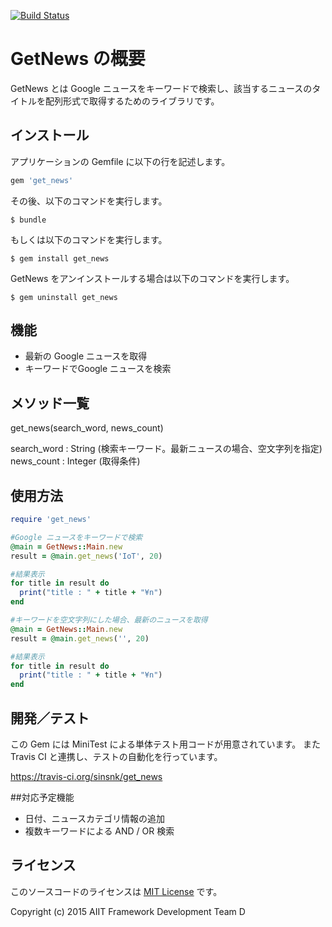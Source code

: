 [![Build Status](https://travis-ci.org/sinsnk/get_news.svg?branch=master)](https://travis-ci.org/sinsnk/get_news)
# GetNews の概要

GetNews とは Google ニュースをキーワードで検索し、該当するニュースのタイトルを配列形式で取得するためのライブラリです。


## インストール

アプリケーションの Gemfile に以下の行を記述します。


```ruby
gem 'get_news'
```

その後、以下のコマンドを実行します。

    $ bundle

もしくは以下のコマンドを実行します。

    $ gem install get_news

GetNews をアンインストールする場合は以下のコマンドを実行します。

    $ gem uninstall get_news


## 機能
* 最新の Google ニュースを取得
* キーワードでGoogle ニュースを検索

## メソッド一覧

get_news(search_word, news_count)

search_word : String (検索キーワード。最新ニュースの場合、空文字列を指定)
news_count : Integer (取得条件)


## 使用方法

```ruby
require 'get_news'

#Google ニュースをキーワードで検索
@main = GetNews::Main.new
result = @main.get_news('IoT', 20)

#結果表示
for title in result do
  print("title : " + title + "¥n")
end

#キーワードを空文字列にした場合、最新のニュースを取得
@main = GetNews::Main.new
result = @main.get_news('', 20)

#結果表示
for title in result do
  print("title : " + title + "¥n")
end


```

## 開発／テスト

この Gem には MiniTest による単体テスト用コードが用意されています。
また Travis CI と連携し、テストの自動化を行っています。

https://travis-ci.org/sinsnk/get_news


##対応予定機能

* 日付、ニュースカテゴリ情報の追加
* 複数キーワードによる AND / OR 検索


## ライセンス

このソースコードのライセンスは [MIT License](http://opensource.org/licenses/MIT) です。

Copyright (c) 2015 AIIT Framework Development Team D

